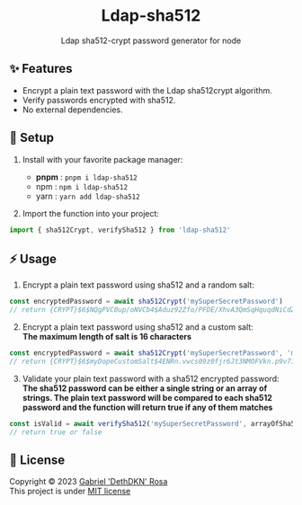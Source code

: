 <h1 align="center">Ldap-sha512</h1>
<p align="center">Ldap sha512-crypt password generator for node</p>

## ✨ Features

- Encrypt a plain text password with the Ldap sha512crypt algorithm.
- Verify passwords encrypted with sha512.
- No external dependencies.

## 🚀 Setup

1. Install with your favorite package manager:
   - **pnpm** : `pnpm i ldap-sha512`
   - npm : `npm i ldap-sha512`
   - yarn : `yarn add ldap-sha512`

2. Import the function into your project:
```ts
import { sha512Crypt, verifySha512 } from 'ldap-sha512'
```

## ⚡️ Usage

1. Encrypt a plain text password using sha512 and a random salt:
```ts
const encryptedPassword = await sha512Crypt('mySuperSecretPassword')
// return {CRYPT}$6$NQgPVC0up/oNVCb4$Aduz92Zfo/PFDE/XhvA3QmSqHquqdNiCdZvc9N5/UTpEUepMdd/6Mq/TeoM07wvyxHpg8ELGVzTWZt2e7Z9LY/
```

2. Encrypt a plain text password using sha512 and a custom salt:\
**The maximum length of salt is 16 characters**
```ts
const encryptedPassword = await sha512Crypt('mySuperSecretPassword', 'myDopeCustomSalt')
// return {CRYPT}$6$myDopeCustomSalt$4ENRn.vwcs09z0fjr6Jt3NMOFVkn.p9v7ilDcK/CwRnQm48Y5HawkiGivh4gBTLwSY4SQNfCAe05E1nCTpZ0u.
```

3. Validate your plain text password with a sha512 encrypted password:\
**The sha512 password can be either a single string or an array of strings. The plain text password will be compared to each sha512 password and the function will return true if any of them matches**
```ts
const isValid = await verifySha512('mySuperSecretPassword', arrayOfSha512Passwords)
// return true or false
```

## 📝 License

Copyright © 2023 [Gabriel 'DethDKN' Rosa](https://github.com/dethdkn)\
This project is under [MIT license](https://github.com/dethdkn/ldap-sha512/blob/main/LICENSE)